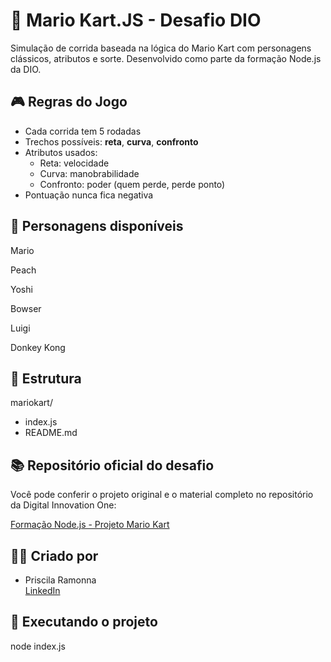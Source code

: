 # 🏁 Mario Kart.JS - Desafio DIO

Simulação de corrida baseada na lógica do Mario Kart com personagens clássicos, atributos e sorte. Desenvolvido como parte da formação Node.js da DIO.

## 🎮 Regras do Jogo

- Cada corrida tem 5 rodadas
- Trechos possíveis: **reta**, **curva**, **confronto**
- Atributos usados:
  - Reta: velocidade
  - Curva: manobrabilidade
  - Confronto: poder (quem perde, perde ponto)
- Pontuação nunca fica negativa


## 👾 Personagens disponíveis
Mario

Peach

Yoshi

Bowser

Luigi

Donkey Kong

## 📁 Estrutura

mariokart/
- index.js
- README.md

## 📚 Repositório oficial do desafio

Você pode conferir o projeto original e o material completo no repositório da Digital Innovation One:

[Formação Node.js - Projeto Mario Kart](https://github.com/digitalinnovationone/formacao-nodejs/tree/main/03-projeto-mario-kart)


## 🧑‍💻 Criado por  
* Priscila Ramonna  
[LinkedIn](https://www.linkedin.com/in/priscila-pires-171617128/)


## 🚀 Executando o projeto

node index.js
